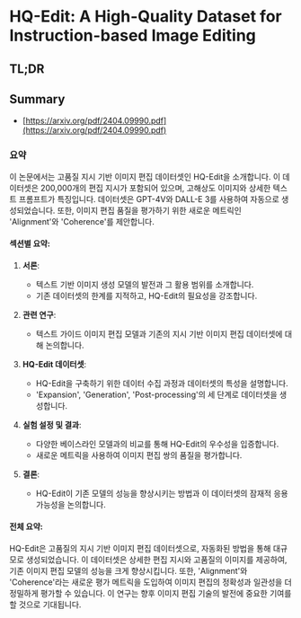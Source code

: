 # HQ-Edit: A High-Quality Dataset for Instruction-based Image Editing
## TL;DR
## Summary
- [https://arxiv.org/pdf/2404.09990.pdf](https://arxiv.org/pdf/2404.09990.pdf)

### 요약

이 논문에서는 고품질 지시 기반 이미지 편집 데이터셋인 HQ-Edit을 소개합니다. 이 데이터셋은 200,000개의 편집 지시가 포함되어 있으며, 고해상도 이미지와 상세한 텍스트 프롬프트가 특징입니다. 데이터셋은 GPT-4V와 DALL-E 3를 사용하여 자동으로 생성되었습니다. 또한, 이미지 편집 품질을 평가하기 위한 새로운 메트릭인 'Alignment'와 'Coherence'를 제안합니다.

#### 섹션별 요약:

1. **서론**:
   - 텍스트 기반 이미지 생성 모델의 발전과 그 활용 범위를 소개합니다.
   - 기존 데이터셋의 한계를 지적하고, HQ-Edit의 필요성을 강조합니다.

2. **관련 연구**:
   - 텍스트 가이드 이미지 편집 모델과 기존의 지시 기반 이미지 편집 데이터셋에 대해 논의합니다.

3. **HQ-Edit 데이터셋**:
   - HQ-Edit을 구축하기 위한 데이터 수집 과정과 데이터셋의 특성을 설명합니다.
   - 'Expansion', 'Generation', 'Post-processing'의 세 단계로 데이터셋을 생성합니다.

4. **실험 설정 및 결과**:
   - 다양한 베이스라인 모델과의 비교를 통해 HQ-Edit의 우수성을 입증합니다.
   - 새로운 메트릭을 사용하여 이미지 편집 쌍의 품질을 평가합니다.

5. **결론**:
   - HQ-Edit이 기존 모델의 성능을 향상시키는 방법과 이 데이터셋의 잠재적 응용 가능성을 논의합니다.

#### 전체 요약:

HQ-Edit은 고품질의 지시 기반 이미지 편집 데이터셋으로, 자동화된 방법을 통해 대규모로 생성되었습니다. 이 데이터셋은 상세한 편집 지시와 고품질의 이미지를 제공하여, 기존 이미지 편집 모델의 성능을 크게 향상시킵니다. 또한, 'Alignment'와 'Coherence'라는 새로운 평가 메트릭을 도입하여 이미지 편집의 정확성과 일관성을 더 정밀하게 평가할 수 있습니다. 이 연구는 향후 이미지 편집 기술의 발전에 중요한 기여를 할 것으로 기대됩니다.